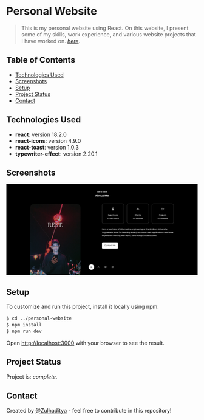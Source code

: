 # Personal Website

>This is my personal website using React. On this website, I present some of my skills, work experience, and various website projects that I have worked on. [_here_](https://zulhaditya.netlify.app/).

## Table of Contents

- [Technologies Used](#technologies-used)
- [Screenshots](#screenshots)
- [Setup](#setup)
- [Project Status](#project-status)
- [Contact](#contact)

## Technologies Used

 - **react**: version 18.2.0
 - **react-icons**: version 4.9.0
 - **react-toast**: version 1.0.3
 - **typewriter-effect**: version 2.20.1

## Screenshots

![Example screenshot](./public/personal-website.png)

## Setup

To customize and run this project, install it locally using npm:

```bash
$ cd ../personal-website
$ npm install
$ npm run dev
```

Open [http://localhost:3000](http://localhost:5173) with your browser to see the result.

## Project Status

Project is: _complete._ <!-- / _complete_ / _no longer being worked on_. reason ? -->

## Contact

Created by [@Zulhaditya](https://itsmyportofolio.netlify.app/) - feel free to contribute in this repository!
